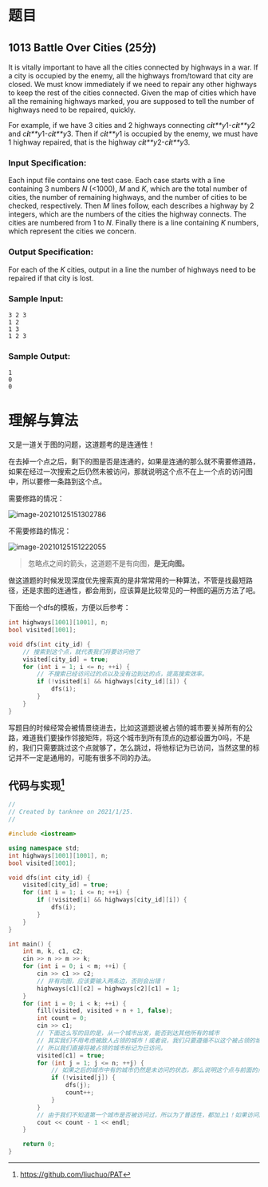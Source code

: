 # 题目

## 1013 Battle Over Cities (25分)

It is vitally important to have all the cities connected by highways in a war. If a city is occupied by the enemy, all the highways from/toward that city are closed. We must know immediately if we need to repair any other highways to keep the rest of the cities connected. Given the map of cities which have all the remaining highways marked, you are supposed to tell the number of highways need to be repaired, quickly.

For example, if we have 3 cities and 2 highways connecting *c**i**t**y*1-*c**i**t**y*2 and *c**i**t**y*1-*c**i**t**y*3. Then if *c**i**t**y*1 is occupied by the enemy, we must have 1 highway repaired, that is the highway *c**i**t**y*2-*c**i**t**y*3.

### Input Specification:

Each input file contains one test case. Each case starts with a line containing 3 numbers *N* (<1000), *M* and *K*, which are the total number of cities, the number of remaining highways, and the number of cities to be checked, respectively. Then *M* lines follow, each describes a highway by 2 integers, which are the numbers of the cities the highway connects. The cities are numbered from 1 to *N*. Finally there is a line containing *K* numbers, which represent the cities we concern.

### Output Specification:

For each of the *K* cities, output in a line the number of highways need to be repaired if that city is lost.

### Sample Input:

```in
3 2 3
1 2
1 3
1 2 3
```

### Sample Output:

```out
1
0
0
```

# 理解与算法

又是一道关于图的问题，这道题考的是连通性！

在去掉一个点之后，剩下的图是否是连通的，如果是连通的那么就不需要修道路，如果在经过一次搜索之后仍然未被访问，那就说明这个点不在上一个点的访问图中，所以要修一条路到这个点。

需要修路的情况：

![image-20210125151302786](https://img.tanknee.cn/blogpicbed/2021/01/25/202101252ec9faa92f37f.png)

不需要修路的情况：

![image-20210125151222055](https://img.tanknee.cn/blogpicbed/2021/01/25/20210125ec7e0934e8f36.png)

> 忽略点之间的箭头，这道题不是有向图，**是无向图。**

做这道题的时候发现深度优先搜索真的是非常常用的一种算法，不管是找最短路径，还是求图的连通性，都会用到，应该算是比较常见的一种图的遍历方法了吧。

下面给一个dfs的模板，方便以后参考：

```c++
int highways[1001][1001], n;
bool visited[1001];

void dfs(int city_id) {
  	// 搜索到这个点，就代表我们将要访问他了
    visited[city_id] = true;
    for (int i = 1; i <= n; ++i) {
        // 不搜索已经访问过的点以及没有边到达的点，提高搜索效率。
        if (!visited[i] && highways[city_id][i]) {
            dfs(i);
        }
    }
}
```

写题目的时候经常会被情景绕进去，比如这道题说被占领的城市要关掉所有的公路，难道我们要操作邻接矩阵，将这个城市到所有顶点的边都设置为0吗，不是的，我们只需要跳过这个点就够了，怎么跳过，将他标记为已访问，当然这里的标记并不一定是通用的，可能有很多不同的办法。

## 代码与实现[^1]

```c++
//
// Created by tanknee on 2021/1/25.
//

#include <iostream>

using namespace std;
int highways[1001][1001], n;
bool visited[1001];

void dfs(int city_id) {
    visited[city_id] = true;
    for (int i = 1; i <= n; ++i) {
        if (!visited[i] && highways[city_id][i]) {
            dfs(i);
        }
    }
}

int main() {
    int m, k, c1, c2;
    cin >> n >> m >> k;
    for (int i = 0; i < m; ++i) {
        cin >> c1 >> c2;
        // 非有向图，应该要输入两条边，否则会出错！
        highways[c1][c2] = highways[c2][c1] = 1;
    }
    for (int i = 0; i < k; ++i) {
        fill(visited, visited + n + 1, false);
        int count = 0;
        cin >> c1;
        // 下面这么写的目的是，从一个城市出发，能否到达其他所有的城市
        // 其实我们不用考虑被敌人占领的城市！或者说，我们只要遵循不以这个被占领的城市为起点出发前往其他城市就行！
        // 所以我们直接将被占领的城市标记为已访问。
        visited[c1] = true;
        for (int j = 1; j <= n; ++j) {
            // 如果之后的城市中有的城市仍然是未访问的状态，那么说明这个点与前面的点并不相通，所以至少要修一条路到这个城市
            if (!visited[j]) {
                dfs(j);
                count++;
            }
        }
        // 由于我们不知道第一个城市是否被访问过，所以为了普适性，都加上1！如果访问的第一个城市就能走到其他所有的城市，那么就说明这个图是联通的！
        cout << count - 1 << endl;
    }

    return 0;
}
```

[^1]: https://github.com/liuchuo/PAT